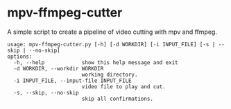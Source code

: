 # mpv-ffmpeg-cutter

A simple script to create a pipeline of video cutting with mpv and ffmpeg.

```
usage: mpv-ffmpeg-cutter.py [-h] [-d WORKDIR] [-i INPUT_FILE] [-s | --skip | --no-skip]
options:
  -h, --help            show this help message and exit
  -d WORKDIR, --workdir WORKDIR
                        working directory.
  -i INPUT_FILE, --input-file INPUT_FILE
                        video file to play and cut.
  -s, --skip, --no-skip
                        skip all confirmations.
```
